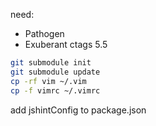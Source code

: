 need:
- Pathogen
- Exuberant ctags 5.5

```bash
git submodule init
git submodule update
cp -rf vim ~/.vim
cp -f vimrc ~/.vimrc
```
add jshintConfig to package.json
